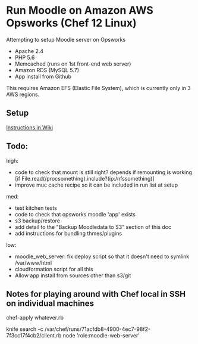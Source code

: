 # Run Moodle on Amazon AWS Opsworks (Chef 12 Linux)

Attempting to setup Moodle server on Opsworks
- Apache 2.4
- PHP 5.6
- Memcached (runs on 1st front-end web server)
- Amazon RDS (MySQL 5.7)
- App install from Github

This requires Amazon EFS (Elastic File System), which is currently only in 3 AWS regions.


## Setup
[Instructions in Wiki](https://github.com/ITMasters/moodle-on-aws-opsworks/wiki/Setup)

## Todo:
high:
- code to check that mount is still right? depends if remounting is working [if File.read(/procsomething).include?(ip:/nfssomething)]
- improve muc cache recipe so it can be included in run list at setup

med:
- test kitchen tests
- code to check that opsworks moodle 'app' exists
- s3 backup/restore
- add detail to the "Backup Moodledata to S3" section of this doc
- add instructions for bundling thmes/plugins

low:
- moodle_web_server: fix deploy script so that it doesn't need to symlink /var/www/html
- cloudformation script for all this
- Allow app install from sources other than s3/git

## Notes for playing around with Chef local in SSH on individual machines

chef-apply whatever.rb

knife search -c /var/chef/runs/71acfdb8-4900-4ec7-98f2-7f3cc17f4cb2/client.rb node 'role:moodle-web-server'
